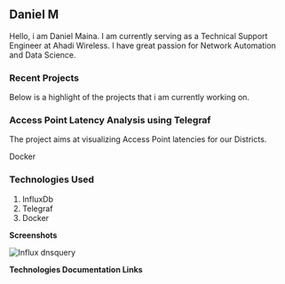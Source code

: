 ## Daniel M

Hello, i am Daniel Maina. I am currently serving as a Technical Support Engineer at Ahadi Wireless.
I have great passion for Network Automation and Data Science.

### Recent Projects

Below is a highlight of the projects that i am currently working on.

### Access Point Latency Analysis using Telegraf
The project aims at visualizing Access Point latencies for our Districts.



Docker

### Technologies Used
1. InfluxDb
2. Telegraf
3. Docker

**Screenshots**

![Influx dnsquery](https://storage.googleapis.com/staging.slack-286515.appspot.com/git/Screenshot%20from%202021-07-16%2011-03-20.png)

**Technologies Documentation Links** 


